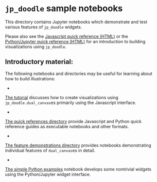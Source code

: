 # `jp_doodle` sample notebooks

This directory contains Jupyter notebooks which
demonstrate and test various features of `jp_doodle`
widgets.

Please also see the 
<a href="https://aaronwatters.github.io/jp_doodle/quick_references/Dual%20canvas%20Javascript%20quick%20reference.html">
Javascript quick reference (HTML)</a>
or the 
<a href="https://aaronwatters.github.io/jp_doodle/quick_references/Dual%20canvas%20python%20quick%20reference.html">
Python/Jupyter quick reference (HTML)</a>
for an introduction to building visualizations using `jp_doodle`.

## Introductory material:

The following notebooks and directories may be useful for learning about how to build
illustrations:

- <a href="Tutorial - Drawing Interactive Diagrams with Dual Canvases.ipynb">
The tutorial</a> discusses how to create visualizations using `jp_doodle.dual_canvas`es
primarily using the Javascript interface.

- <a href="quick-referencews">
The quick references directory</a> provide Javascript and Python quick reference
guides as executable notebooks and other formats.

- <a href="Feature demonstrations">
The feature demonstrations directory</a> provides notebooks
demonstrating individual features of `dual_canvas`es in detail.

- <a href="Simple Python Examples.ipynb">
The simple Python examples</a> notebook develops some nontrivial widgets
using the Python/Jupyter widget interface.

